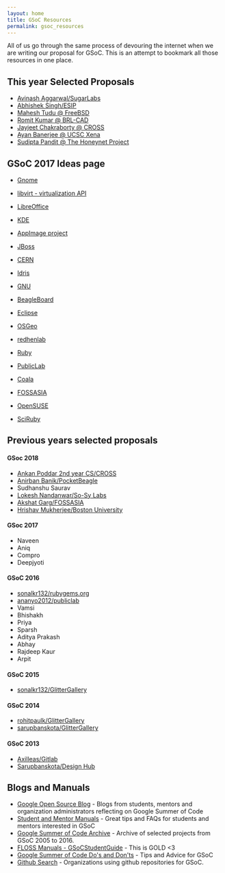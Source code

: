 ```yaml
---
layout: home
title: GSoC Resources
permalink: gsoc_resources
---
```


All of us go through the same process of devouring the internet when we are writing our proposal for GSoC. This is an attempt to bookmark all those resources in one place.

## This year Selected Proposals

* [Avinash Aggarwal/SugarLabs](https://summerofcode.withgoogle.com/projects/#5993905961566208)
* [Abhishek Singh/ESIP](https://summerofcode.withgoogle.com/projects/#4567128563253248)
* [Mahesh Tudu @ FreeBSD](https://summerofcode.withgoogle.com/projects/#6555942194249728)
* [Romit Kumar @ BRL-CAD](https://summerofcode.withgoogle.com/projects/#5042363104231424)
* [Jayjeet Chakraborty @ CROSS](https://summerofcode.withgoogle.com/projects/#6075586542305280)
* [Ayan Banerjee @ UCSC Xena](https://summerofcode.withgoogle.com/projects/#5795682349219840)
* [Sudipta Pandit @ The Honeynet Project](https://summerofcode.withgoogle.com/projects/#6189934577188864)

## GSoC 2017 Ideas page


* [Gnome](https://wiki.gnome.org/Outreach/SummerOfCode/2017/Ideas)

* [libvirt - virtualization API](https://wiki.libvirt.org/page/Google_Summer_of_Code_Ideas)

* [LibreOffice](https://wiki.documentfoundation.org/Development/GSoC)

* [KDE](https://community.kde.org/GSoC/2017/Ideas)

* [AppImage project](http://discourse.appimage.org/t/google-summer-of-code-2017/106)

* [JBoss](https://developer.jboss.org/wiki/JBossCommunityGoogleSummerOfCode2017Ideas)

* [CERN](https://ep-dep-sft.web.cern.ch/article/221195)

* [Idris](https://github.com/idris-lang/Idris-dev/wiki/Google-Summer-of-Code-2017-ideas-&-plans)

* [GNU](https://www.gnu.org/software/soc-projects/ideas-2017.html)

* [BeagleBoard](http://elinux.org/BeagleBoard/GSoC/Ideas)

* [Eclipse](https://wiki.eclipse.org/Google_Summer_of_Code_2017_Ideas)

* [OSGeo](https://wiki.osgeo.org/wiki/Google_Summer_of_Code_2017_Ideas)

* [redhenlab](http://www.redhenlab.org/summer-of-code/summer-of-code-2017---ideas-page)

* [Ruby](https://github.com/rubygsoc/rubygsoc/wiki/Ideas-List)

* [PublicLab](https://publiclab.org/wiki/gsoc-ideas)

* [Coala](http://projects.coala.io/)

* [FOSSASIA](http://labs.fossasia.org/ideas.html)

* [OpenSUSE](http://101.opensuse.org/)

* [SciRuby](https://github.com/SciRuby/sciruby/wiki/Google-Summer-of-Code-2017-Ideas)

## Previous years selected proposals

#### GSoc 2018

* [Ankan Poddar 2nd year CS/CROSS](https://summerofcode.withgoogle.com/archive/2018/projects/5223266494971904/)
* [Anirban Banik/PocketBeagle](https://summerofcode.withgoogle.com/archive/2018/projects/5031706255949824/)
* Sudhanshu Saurav
* [Lokesh Nandanwar/So-Sy Labs](https://summerofcode.withgoogle.com/archive/2018/projects/4726926518255616/)
* [Akshat Garg/FOSSASIA](https://summerofcode.withgoogle.com/archive/2018/projects/4537155267330048/)
* [Hrishav Mukherjee/Boston University](https://summerofcode.withgoogle.com/archive/2018/projects/5687777542799360/)

#### GSoc 2017

* Naveen
* Aniq
* Compro
* Deepjyoti

#### GSoC 2016

* [sonalkr132/rubygems.org](https://gist.github.com/sonalkr132/148875c61360e3349687ff05df04db2d)
* [ananyo2012/publiclab](https://publiclab.org/notes/ananyo2012/03-25-2016/expanded-q-a-system-for-publiclab-org)
* Vamsi
* Bhishakh
* Priya
* Sparsh
* Aditya Prakash
* Abhay
* Rajdeep Kaur
* Arpit

#### GSoC 2015

* [sonalkr132/GlitterGallery](https://fedoraproject.org/wiki/GSOC_2015/Student_Application_sonalkr132)

#### GSoC 2014

* [rohitpaulk/GlitterGallery](https://fedoraproject.org/wiki/GSOC_2014/Student_Application_rohitpaulk/GlitterGallery)
* [sarupbanskota/GlitterGallery](https://fedoraproject.org/wiki/GSOC_2014/Student_Application_sarupbanskota/GlitterGallery)

#### GSoC 2013

* [Axilleas/Gitlab](https://fedoraproject.org/wiki/GSOC_2013/Student_Application_Axilleas/Gitlab%28463%29)
* [Sarupbanskota/Design Hub](https://fedoraproject.org/wiki/GSOC_2013/Student_Application_Sarupbanskota/Design_Hub(461))



## Blogs and Manuals

* [Google Open Source Blog](https://opensource.googleblog.com/search/label/gsoc) - Blogs from students, mentors and organization administrators reflecting on Google Summer of Code
* [Student and Mentor Manuals](https://developers.google.com/open-source/gsoc/resources/manual) - Great tips and FAQs for students and mentors interested in GSoC
* [Google Summer of Code Archive](https://developers.google.com/open-source/gsoc/past-summers) - Archive of selected projects from GSoC 2005 to 2016.
* [FLOSS Manuals - GSoCStudentGuide](http://write.flossmanuals.net/gsocstudentguide/what-is-google-summer-of-code/) - This is GOLD <3
* [Google Summer of Code Do's and Don'ts](https://medium.com/@akshikawijesundara/google-summer-of-code-dos-and-do-not-s-896f05e29ac0#.vgh1cn1b6) - Tips and Advice for GSoC
* [Github Search](https://github.com/search?p=1&q=gsoc&type=Repositories&utf8=%E2%9C%93) - Organizations using github repositories for GSoC.
